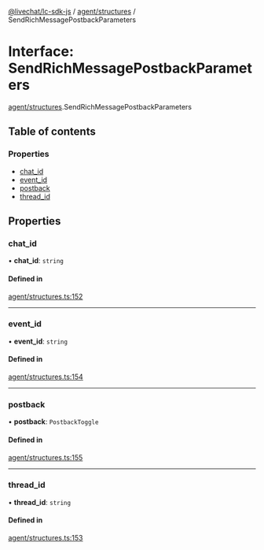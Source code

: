 [@livechat/lc-sdk-js](../README.md) / [agent/structures](../modules/agent_structures.md) / SendRichMessagePostbackParameters

# Interface: SendRichMessagePostbackParameters

[agent/structures](../modules/agent_structures.md).SendRichMessagePostbackParameters

## Table of contents

### Properties

- [chat\_id](agent_structures.SendRichMessagePostbackParameters.md#chat_id)
- [event\_id](agent_structures.SendRichMessagePostbackParameters.md#event_id)
- [postback](agent_structures.SendRichMessagePostbackParameters.md#postback)
- [thread\_id](agent_structures.SendRichMessagePostbackParameters.md#thread_id)

## Properties

### chat\_id

• **chat\_id**: `string`

#### Defined in

[agent/structures.ts:152](https://github.com/livechat/lc-sdk-js/blob/7431f2f/src/agent/structures.ts#L152)

___

### event\_id

• **event\_id**: `string`

#### Defined in

[agent/structures.ts:154](https://github.com/livechat/lc-sdk-js/blob/7431f2f/src/agent/structures.ts#L154)

___

### postback

• **postback**: `PostbackToggle`

#### Defined in

[agent/structures.ts:155](https://github.com/livechat/lc-sdk-js/blob/7431f2f/src/agent/structures.ts#L155)

___

### thread\_id

• **thread\_id**: `string`

#### Defined in

[agent/structures.ts:153](https://github.com/livechat/lc-sdk-js/blob/7431f2f/src/agent/structures.ts#L153)
